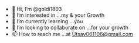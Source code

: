 - 👋 Hi, I’m @goldi1803
- 👀 I’m interested in ...my & your Growth
- 🌱 I’m currently learning ...you
- 💞️ I’m looking to collaborate on ...for your growth
- 📫 How to reach me ...at Utsav061106@gmail.com

<!---
goldi1803/goldi1803 is a ✨ special ✨ repository because its `README.md` (this file) appears on your GitHub profile.
You can click the Preview link to take a look at your changes.
--->
